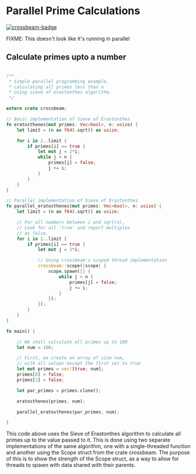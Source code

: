 # Parallel Prime Calculations
[![crossbeam-badge]][crossbeam]

FIXME: This doesn't look like it's running in parallel

## Calculate primes upto a number

```rust

/**
 * Simple parallel programming example,
 * calculating all primes less than n
 * using sieve of erastonthes algorithm.
 */

extern crate crossbeam;

// Basic implementation of Sieve of Erastonthes
fn eratosthenes(mut primes: Vec<bool>, n: usize) {
    let limit = (n as f64).sqrt() as usize;

    for i in 2..limit {
        if primes[i] == true {
            let mut j = 2*i;
            while j < n {
                primes[j] = false;
                j += i;
            }
        }
    }
}

// Parallel implementation of Sieve of Erastonthes
fn parallel_eratosthenes(mut primes: Vec<bool>, n: usize) {
    let limit = (n as f64).sqrt() as usize;

    // For all numbers between i and sqrt(n),
    // Look for all 'true' and report multiples
    // as false.
    for i in 2..limit {
        if primes[i] == true {
            let mut j = 2*i;

            // Using crossbeam's scoped thread implementation
            crossbeam::scope(|scope| {
                scope.spawn(|| {
                    while j < n {
                        primes[j] = false;
                        j += i;
                    }
                });
            });
        }
    }
}

fn main() {

    // We shall calculate all primes up to 100
    let num = 100;

    // First, we create an array of size num,
    // with all values except the first set to true
    let mut primes = vec![true; num];
    primes[0] = false;
    primes[1] = false;

    let par_primes = primes.clone();

    eratosthenes(primes, num);

    parallel_eratosthenes(par_primes, num);

}
```

This code above uses the Sieve of Erastonthes algorithm to calculate all primes up to the value passed to it. This is done using two separate implementations of the same algorithm, one with a single-threaded function and another using the Scope struct from the crate crossbeam. The purpose of this is to show the strength of the Scope struct, as a way to allow for threads to spawn with data shared with their parents.

<!-- Links -->

[crossbeam-badge]: https://badge-cache.kominick.com/crates/v/crossbeam.svg?label=crossbeam
[crossbeam]: https://docs.rs/crossbeam
